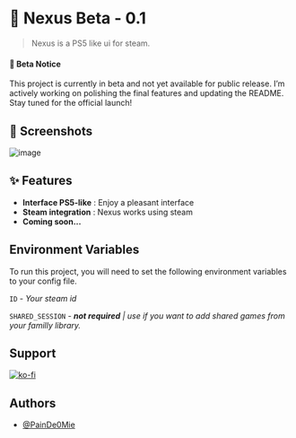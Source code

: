 # 🚀 Nexus Beta - 0.1

>  Nexus is a PS5 like ui for steam.

#### 🚧 Beta Notice
This project is currently in beta and not yet available for public release. I’m actively working on polishing the final features and updating the README. Stay tuned for the official launch!
## 📸 Screenshots

![image](https://github.com/user-attachments/assets/dde9dd9c-56b8-4a9c-a5de-12278c1f9782)


## ✨ Features

- **Interface PS5-like** : Enjoy a pleasant interface
- **Steam integration** : Nexus works using steam
- **Coming soon...**

## Environment Variables

To run this project, you will need to set the following environment variables to your config file.

`ID` - *Your steam id*

`SHARED_SESSION` - ***not required** | use if you want to add shared games from your familly library.*
## Support

[![ko-fi](https://ko-fi.com/img/githubbutton_sm.svg)](https://ko-fi.com/Z8Z719WZDW)
## Authors

- [@PainDe0Mie](https://www.github.com/PainDe0Mie)
